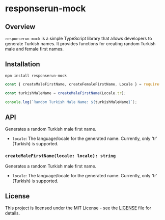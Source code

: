 # responserun-mock

## Overview

`responserun-mock` is a simple TypeScript library that allows developers to generate Turkish names. It provides functions for creating random Turkish male and female first names.

## Installation
```
npm install responserun-mock
```

```javascript
const { createMaleFirstName, createFemaleFirstName, Locale } = require('responserun-mock');

const turkishMaleName = createMaleFirstName(Locale.tr);

console.log(`Random Turkish Male Name: ${turkishMaleName}`);
```

## API
Generates a random Turkish male first name.

- `locale`: The language/locale for the generated name. Currently, only 'tr' (Turkish) is supported.

### `createMaleFirstName(locale: locale): string`

Generates a random Turkish male first name.

- `locale`: The language/locale for the generated name. Currently, only 'tr' (Turkish) is supported.

## License

This project is licensed under the MIT License - see the [LICENSE](LICENSE) file for details.
